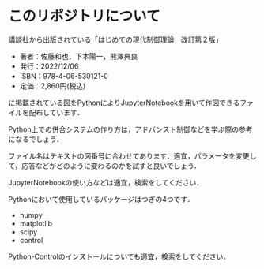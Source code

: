 # このリポジトリについて

講談社から出版されている「はじめての現代制御理論　改訂第２版」
- 著者：佐藤和也，下本陽一，熊澤典良
- 発行：2022/12/06
- ISBN：978-4-06-530121-0
- 定価：2,860円(税込)
  
に掲載されている図をPythonによりJupyterNotebookを用いて作図できるファイルを配布しています．

Python上での併合システムの作り方は，アドバンスト制御などを学ぶ際の参考になるでしょう．

ファイル名はテキストの図番号に合わせてあります．適宜，パラメータを変更して，応答などがどのように変わるのかを試すと良いでしょう．

JupyterNotebookの使い方などは適宜，検索をしてください．

Pythonにおいて使用しているパッケージはつぎの4つです．

- numpy
- matplotlib
- scipy
- control

Python-Controlのインストールについても適宜，検索をしてください．
